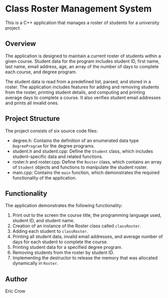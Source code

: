 # Class Roster Management System

This is a C++ application that manages a roster of students for a university project. 

## Overview

The application is designed to maintain a current roster of students within a given course. Student data for the program includes student ID, first name, last name, email address, age, an array of the number of days to complete each course, and degree program. 

The student data is read from a predefined list, parsed, and stored in a roster. The application includes features for adding and removing students from the roster, printing student details, and computing and printing average days to complete a course. It also verifies student email addresses and prints all invalid ones.

## Project Structure

The project consists of six source code files:

- degree.h: Contains the definition of an enumerated data type `DegreeProgram` for the degree programs.
- student.h and student.cpp: Define the `Student` class, which includes student-specific data and related functions.
- roster.h and roster.cpp: Define the `Roster` class, which contains an array of `Student` objects and functions to manipulate the student roster.
- main.cpp: Contains the `main` function, which demonstrates the required functionality of the application.

## Functionality

The application demonstrates the following functionality:

1. Print out to the screen the course title, the programming language used, student ID, and student name.
2. Creation of an instance of the Roster class called `classRoster`.
3. Adding each student to `classRoster`.
4. Printing all student data, invalid email addresses, and average number of days for each student to complete the course.
5. Printing student data for a specified degree program.
6. Removing students from the roster by student ID.
7. Implementing the destructor to release the memory that was allocated dynamically in `Roster`.

## Author

Eric Crow

